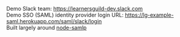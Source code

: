 Demo Slack team: https://learnersguild-dev.slack.com  
Demo SSO (SAML) identity provider login URL: https://lg-example-saml.herokuapp.com/saml/slack/login  
Built largely around [node-samlp](https://github.com/auth0/node-samlp)
